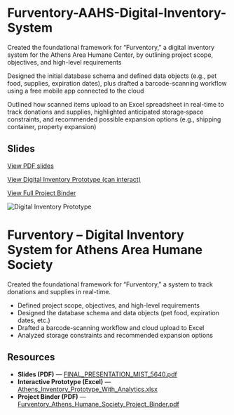 # Furventory-AAHS-Digital-Inventory-System

Created the foundational framework for “Furventory,” a digital inventory system for the Athens Area Humane Center, by outlining project scope, objectives, and high-level requirements 

Designed the initial database schema and defined data objects (e.g., pet food, supplies, expiration dates), plus drafted a barcode-scanning workflow using a free mobile app connected to the cloud  

Outlined how scanned items upload to an Excel spreadsheet in real-time to track donations and supplies, highlighted anticipated storage‐space constraints, and recommended possible expansion options (e.g., shipping container, property expansion)

## Slides  
[View PDF slides](./FINAL%20PRESENTATION%20MIST%205640.pdf)

[View Digital Inventory Prototype (can interact)](./Athens_Inventory_Prototype_With_Analytics.xlsx)

[View Full Project Binder](./Furventory%20The%20Athens%20Area%20Humane%20Society%E2%80%99s%20Digital%20Inventory%20Tracking%20System%20Project%20Binder.pdf)

![Digital Inventory Prototype](https://github.com/user-attachments/assets/60cde4fe-3be9-45c9-808e-6ed5cb6b99f1)






# Furventory – Digital Inventory System for Athens Area Humane Society

Created the foundational framework for “Furventory,” a system to track donations and supplies in real-time.  
- Defined project scope, objectives, and high-level requirements  
- Designed the database schema and data objects (pet food, expiration dates, etc.)  
- Drafted a barcode-scanning workflow and cloud upload to Excel  
- Analyzed storage constraints and recommended expansion options

## Resources

- **Slides (PDF)** — [FINAL_PRESENTATION_MIST_5640.pdf](./FINAL%20PRESENTATION%20MIST%205640.pdf)
- **Interactive Prototype (Excel)** — [Athens_Inventory_Prototype_With_Analytics.xlsx](./Athens_Inventory_Prototype_With_Analytics.xlsx)
- **Project Binder (PDF)** — [Furventory_Athens_Humane_Society_Project_Binder.pdf](./Furventory%20The%20Athens%20Area%20Humane%20Society%E2%80%99s%20Digital%20Inventory%20Tracking%20System%20Project%20Binder.pdf)


